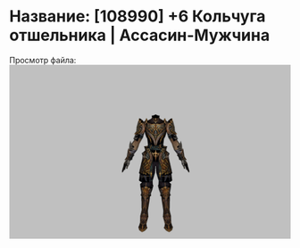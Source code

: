 # Название: [108990] +6 Кольчуга отшельника | Ассасин-Мужчина

Просмотр файла:
![p060033.png](p060033.png)